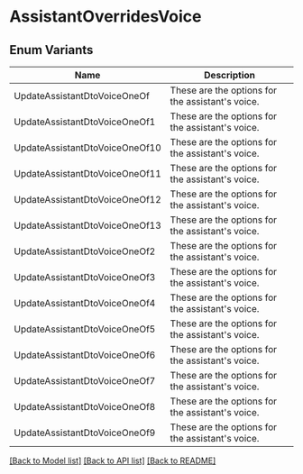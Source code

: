 # AssistantOverridesVoice

## Enum Variants

| Name | Description |
|---- | -----|
| UpdateAssistantDtoVoiceOneOf | These are the options for the assistant&#39;s voice. |
| UpdateAssistantDtoVoiceOneOf1 | These are the options for the assistant&#39;s voice. |
| UpdateAssistantDtoVoiceOneOf10 | These are the options for the assistant&#39;s voice. |
| UpdateAssistantDtoVoiceOneOf11 | These are the options for the assistant&#39;s voice. |
| UpdateAssistantDtoVoiceOneOf12 | These are the options for the assistant&#39;s voice. |
| UpdateAssistantDtoVoiceOneOf13 | These are the options for the assistant&#39;s voice. |
| UpdateAssistantDtoVoiceOneOf2 | These are the options for the assistant&#39;s voice. |
| UpdateAssistantDtoVoiceOneOf3 | These are the options for the assistant&#39;s voice. |
| UpdateAssistantDtoVoiceOneOf4 | These are the options for the assistant&#39;s voice. |
| UpdateAssistantDtoVoiceOneOf5 | These are the options for the assistant&#39;s voice. |
| UpdateAssistantDtoVoiceOneOf6 | These are the options for the assistant&#39;s voice. |
| UpdateAssistantDtoVoiceOneOf7 | These are the options for the assistant&#39;s voice. |
| UpdateAssistantDtoVoiceOneOf8 | These are the options for the assistant&#39;s voice. |
| UpdateAssistantDtoVoiceOneOf9 | These are the options for the assistant&#39;s voice. |

[[Back to Model list]](../README.md#documentation-for-models) [[Back to API list]](../README.md#documentation-for-api-endpoints) [[Back to README]](../README.md)


